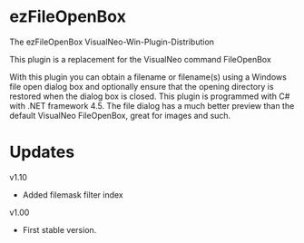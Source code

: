 # ezFileOpenBox
 The ezFileOpenBox VisualNeo-Win-Plugin-Distribution

This plugin is a replacement for the VisualNeo command FileOpenBox

With this plugin you can obtain a filename or filename(s) using a Windows file open dialog box and optionally ensure that the opening directory is restored when the dialog box is closed.  This plugin is programmed with C# with .NET framework 4.5.  The file dialog has a much better preview than the default VisualNeo FileOpenBox, great for images and such.

# Updates
v1.10
+ Added filemask filter index

v1.00
- First stable version.